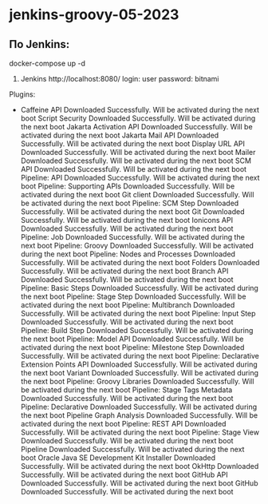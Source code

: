 # jenkins-groovy-05-2023

## По Jenkins:

docker-compose up -d

1) Jenkins
   http://localhost:8080/
   login: user
   password: bitnami
   
Plugins:
- Caffeine API	 Downloaded Successfully. Will be activated during the next boot
Script Security	 Downloaded Successfully. Will be activated during the next boot
Jakarta Activation API	 Downloaded Successfully. Will be activated during the next boot
Jakarta Mail API	 Downloaded Successfully. Will be activated during the next boot
Display URL API	 Downloaded Successfully. Will be activated during the next boot
Mailer	 Downloaded Successfully. Will be activated during the next boot
SCM API	 Downloaded Successfully. Will be activated during the next boot
Pipeline: API	 Downloaded Successfully. Will be activated during the next boot
Pipeline: Supporting APIs	 Downloaded Successfully. Will be activated during the next boot
Git client	 Downloaded Successfully. Will be activated during the next boot
Pipeline: SCM Step	 Downloaded Successfully. Will be activated during the next boot
Git	 Downloaded Successfully. Will be activated during the next boot
Ionicons API	 Downloaded Successfully. Will be activated during the next boot
Pipeline: Job	 Downloaded Successfully. Will be activated during the next boot
Pipeline: Groovy	 Downloaded Successfully. Will be activated during the next boot
Pipeline: Nodes and Processes	 Downloaded Successfully. Will be activated during the next boot
Folders	 Downloaded Successfully. Will be activated during the next boot
Branch API	 Downloaded Successfully. Will be activated during the next boot
Pipeline: Basic Steps	 Downloaded Successfully. Will be activated during the next boot
Pipeline: Stage Step	 Downloaded Successfully. Will be activated during the next boot
Pipeline: Multibranch	 Downloaded Successfully. Will be activated during the next boot
Pipeline: Input Step	 Downloaded Successfully. Will be activated during the next boot
Pipeline: Build Step	 Downloaded Successfully. Will be activated during the next boot
Pipeline: Model API	 Downloaded Successfully. Will be activated during the next boot
Pipeline: Milestone Step	 Downloaded Successfully. Will be activated during the next boot
Pipeline: Declarative Extension Points API	 Downloaded Successfully. Will be activated during the next boot
Variant	 Downloaded Successfully. Will be activated during the next boot
Pipeline: Groovy Libraries	 Downloaded Successfully. Will be activated during the next boot
Pipeline: Stage Tags Metadata	 Downloaded Successfully. Will be activated during the next boot
Pipeline: Declarative	 Downloaded Successfully. Will be activated during the next boot
Pipeline Graph Analysis	 Downloaded Successfully. Will be activated during the next boot
Pipeline: REST API	 Downloaded Successfully. Will be activated during the next boot
Pipeline: Stage View	 Downloaded Successfully. Will be activated during the next boot
Pipeline	 Downloaded Successfully. Will be activated during the next boot
Oracle Java SE Development Kit Installer	 Downloaded Successfully. Will be activated during the next boot
OkHttp	 Downloaded Successfully. Will be activated during the next boot
GitHub API	 Downloaded Successfully. Will be activated during the next boot
GitHub	 Downloaded Successfully. Will be activated during the next boot

